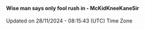 #### Wise man says only fool rush in - McKidKneeKaneSir
Updated on 28/11/2024 - 08:15:43 (UTC) Time Zone
